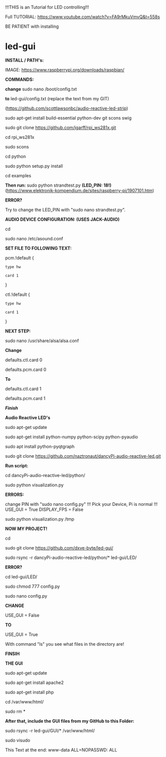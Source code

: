 !!!THIS is an Tutorial for LED controlling!!!

Full TUTORIAL: https://www.youtube.com/watch?v=FA9rMkuVmvQ&t=558s

BE PATIENT with installing

# led-gui

__INSTALL / PATH's:__

IMAGE: https://www.raspberrypi.org/downloads/raspbian/


__COMMANDS:__

__change__ sudo nano /boot/config.txt 

__to__ led-gui/config.txt (replace the text from my GIT)

(https://github.com/scottlawsonbc/audio-reactive-led-strip)

sudo apt-get install build-essential python-dev git scons swig

sudo git clone https://github.com/jgarff/rpi_ws281x.git

cd rpi_ws281x

sudo scons

cd python

sudo python setup.py install

cd examples

__Then run:__ sudo python strandtest.py __(LED_PIN: 18!)__
(https://www.elektronik-kompendium.de/sites/raspberry-pi/1907101.htm)

__ERROR?__

Try to change the LED_PIN with "sudo nano strandtest.py".

__AUDIO DEVICE CONFIGURATION: (USES JACK-AUDIO)__

cd

sudo nano /etc/asound.conf

__SET FILE TO FOLLOWING TEXT:__

pcm.!default {

    type hw
    
    card 1
}

ctl.!default {

    type hw
    
    card 1
}

__NEXT STEP:__

sudo nano /usr/share/alsa/alsa.conf

__Change__

defaults.ctl.card 0

defaults.pcm.card 0

__To__

defaults.ctl.card 1

defaults.pcm.card 1

___Finish___



__Audio Reactive LED's__

sudo apt-get update

sudo apt-get install python-numpy python-scipy python-pyaudio

sudo apt install python-pyqtgraph

sudo git clone https://github.com/naztronaut/dancyPi-audio-reactive-led.git

__Run script:__

cd dancyPi-audio-reactive-led/python/

sudo python visualization.py



__ERRORS:__


change PIN with "sudo nano config.py" 
!!! Pick your Device, Pi is normal !!! 
USE_GUI = True 
DISPLAY_FPS = False 

sudo python visualization.py /tmp


__NOW MY PROJECT!__

cd

sudo git clone https://github.com/dxve-byte/led-gui/

sudo rsync -r dancyPi-audio-reactive-led/python/* led-gui/LED/

__ERROR?__

cd led-gui/LED/

sudo chmod 777 config.py

sudo nano config.py

__CHANGE__

USE_GUI = False

__TO__

USE_GUI = True


With command "ls" you see what files in the directory are!

__FINSIH__

__THE GUI__

sudo apt-get update

sudo apt-get install apache2

sudo apt-get install php

cd /var/www/html/

sudo rm *

__After that, include the GUI files from my GitHub to this Folder:__

sudo rsync -r led-gui/GUI/* /var/www/html/

sudo visudo

This Text at the end: www-data ALL=NOPASSWD: ALL

